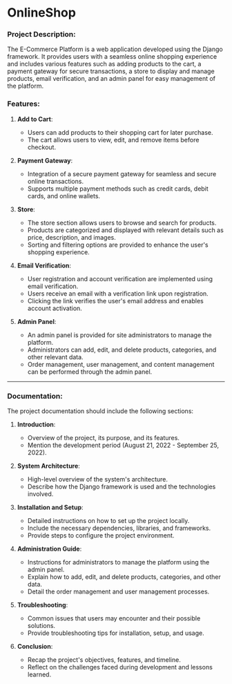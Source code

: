 # OnlineShop 

### Project Description:
The E-Commerce Platform is a web application developed using the Django framework. It provides users with a seamless online shopping experience and includes various features such as adding products to the cart, a payment gateway for secure transactions, a store to display and manage products, email verification, and an admin panel for easy management of the platform.

### Features:

1. **Add to Cart**:
   - Users can add products to their shopping cart for later purchase.
   - The cart allows users to view, edit, and remove items before checkout.

2. **Payment Gateway**:
   - Integration of a secure payment gateway for seamless and secure online transactions.
   - Supports multiple payment methods such as credit cards, debit cards, and online wallets.

3. **Store**:
   - The store section allows users to browse and search for products.
   - Products are categorized and displayed with relevant details such as price, description, and images.
   - Sorting and filtering options are provided to enhance the user's shopping experience.

4. **Email Verification**:
   - User registration and account verification are implemented using email verification.
   - Users receive an email with a verification link upon registration.
   - Clicking the link verifies the user's email address and enables account activation.

5. **Admin Panel**:
   - An admin panel is provided for site administrators to manage the platform.
   - Administrators can add, edit, and delete products, categories, and other relevant data.
   - Order management, user management, and content management can be performed through the admin panel.
---
### Documentation:
The project documentation should include the following sections:

1. **Introduction**:
   - Overview of the project, its purpose, and its features.
   - Mention the development period (August 21, 2022 - September 25, 2022).

2. **System Architecture**:
   - High-level overview of the system's architecture.
   - Describe how the Django framework is used and the technologies involved.

3. **Installation and Setup**:
   - Detailed instructions on how to set up the project locally.
   - Include the necessary dependencies, libraries, and frameworks.
   - Provide steps to configure the project environment.

4. **Administration Guide**:
   - Instructions for administrators to manage the platform using the admin panel.
   - Explain how to add, edit, and delete products, categories, and other data.
   - Detail the order management and user management processes.

5. **Troubleshooting**:
   - Common issues that users may encounter and their possible solutions.
   - Provide troubleshooting tips for installation, setup, and usage.

6. **Conclusion**:
   - Recap the project's objectives, features, and timeline.
   - Reflect on the challenges faced during development and lessons learned.
